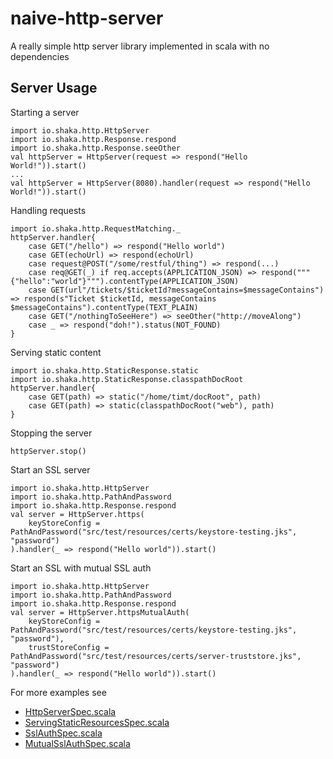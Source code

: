 naive-http-server
=================
A really simple http server library implemented in scala with no dependencies

Server Usage
------------
Starting a server

    import io.shaka.http.HttpServer
    import io.shaka.http.Response.respond
    import io.shaka.http.Response.seeOther
    val httpServer = HttpServer(request => respond("Hello World!")).start()
    ...
    val httpServer = HttpServer(8080).handler(request => respond("Hello World!")).start()

Handling requests

    import io.shaka.http.RequestMatching._
    httpServer.handler{
        case GET("/hello") => respond("Hello world")
        case GET(echoUrl) => respond(echoUrl)
        case request@POST("/some/restful/thing") => respond(...)
        case req@GET(_) if req.accepts(APPLICATION_JSON) => respond("""{"hello":"world"}""").contentType(APPLICATION_JSON)
        case GET(url"/tickets/$ticketId?messageContains=$messageContains") => respond(s"Ticket $ticketId, messageContains $messageContains").contentType(TEXT_PLAIN)
        case GET("/nothingToSeeHere") => seeOther("http://moveAlong")
        case _ => respond("doh!").status(NOT_FOUND)
    }

Serving static content

    import io.shaka.http.StaticResponse.static
    import io.shaka.http.StaticResponse.classpathDocRoot
    httpServer.handler{
        case GET(path) => static("/home/timt/docRoot", path)
        case GET(path) => static(classpathDocRoot("web"), path)
    }


Stopping the server

    httpServer.stop()

Start an SSL server

    import io.shaka.http.HttpServer
    import io.shaka.http.PathAndPassword
    import io.shaka.http.Response.respond
    val server = HttpServer.https(
        keyStoreConfig = PathAndPassword("src/test/resources/certs/keystore-testing.jks", "password")
    ).handler(_ => respond("Hello world")).start()

Start an SSL with mutual SSL auth

    import io.shaka.http.HttpServer
    import io.shaka.http.PathAndPassword
    import io.shaka.http.Response.respond
    val server = HttpServer.httpsMutualAuth(
        keyStoreConfig = PathAndPassword("src/test/resources/certs/keystore-testing.jks", "password"),
        trustStoreConfig = PathAndPassword("src/test/resources/certs/server-truststore.jks", "password")
    ).handler(_ => respond("Hello world")).start()


For more examples see

* [HttpServerSpec.scala](https://github.com/timt/naive-http/blob/master/src/test/scala/io/shaka/http/HttpServerSpec.scala)
* [ServingStaticResourcesSpec.scala](https://github.com/timt/naive-http/blob/master/src/test/scala/io/shaka/http/ServingStaticResourcesSpec.scala)
* [SslAuthSpec.scala](https://github.com/timt/naive-http/blob/master/src/test/scala/io/shaka/http/SslAuthSpec.scala)
* [MutualSslAuthSpec.scala](https://github.com/timt/naive-http/blob/master/src/test/scala/io/shaka/http/MutualSslAuthSpec.scala)

